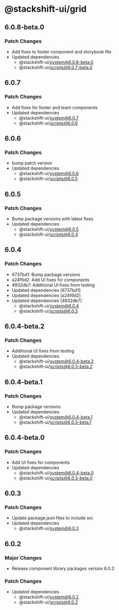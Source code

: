 # @stackshift-ui/grid

## 6.0.8-beta.0

### Patch Changes

- Add fixes to footer component and storybook file
- Updated dependencies
  - @stackshift-ui/system@6.0.8-beta.0
  - @stackshift-ui/scripts@6.0.7-beta.0

## 6.0.7

### Patch Changes

- Add fixes for footer and team components
- Updated dependencies
  - @stackshift-ui/system@6.0.7
  - @stackshift-ui/scripts@6.0.6

## 6.0.6

### Patch Changes

- bump patch version
- Updated dependencies
  - @stackshift-ui/system@6.0.6
  - @stackshift-ui/scripts@6.0.5

## 6.0.5

### Patch Changes

- Bump package versions with latest fixes
- Updated dependencies
  - @stackshift-ui/system@6.0.5
  - @stackshift-ui/scripts@6.0.4

## 6.0.4

### Patch Changes

- 6737bd1: Bump package versions
- a24f6d2: Add UI fixes for components
- 4932db7: Additional UI fixes from testing
- Updated dependencies [6737bd1]
- Updated dependencies [a24f6d2]
- Updated dependencies [4932db7]
  - @stackshift-ui/system@6.0.4
  - @stackshift-ui/scripts@6.0.3

## 6.0.4-beta.2

### Patch Changes

- Additional UI fixes from testing
- Updated dependencies
  - @stackshift-ui/system@6.0.4-beta.2
  - @stackshift-ui/scripts@6.0.3-beta.2

## 6.0.4-beta.1

### Patch Changes

- Bump package versions
- Updated dependencies
  - @stackshift-ui/system@6.0.4-beta.1
  - @stackshift-ui/scripts@6.0.3-beta.1

## 6.0.4-beta.0

### Patch Changes

- Add UI fixes for components
- Updated dependencies
  - @stackshift-ui/system@6.0.4-beta.0
  - @stackshift-ui/scripts@6.0.3-beta.0

## 6.0.3

### Patch Changes

- Update package.json files to include src
- Updated dependencies
  - @stackshift-ui/system@6.0.3

## 6.0.2

### Major Changes

- Release component library packages version 6.0.2

### Patch Changes

- Updated dependencies
  - @stackshift-ui/system@6.0.2
  - @stackshift-ui/scripts@6.0.2
